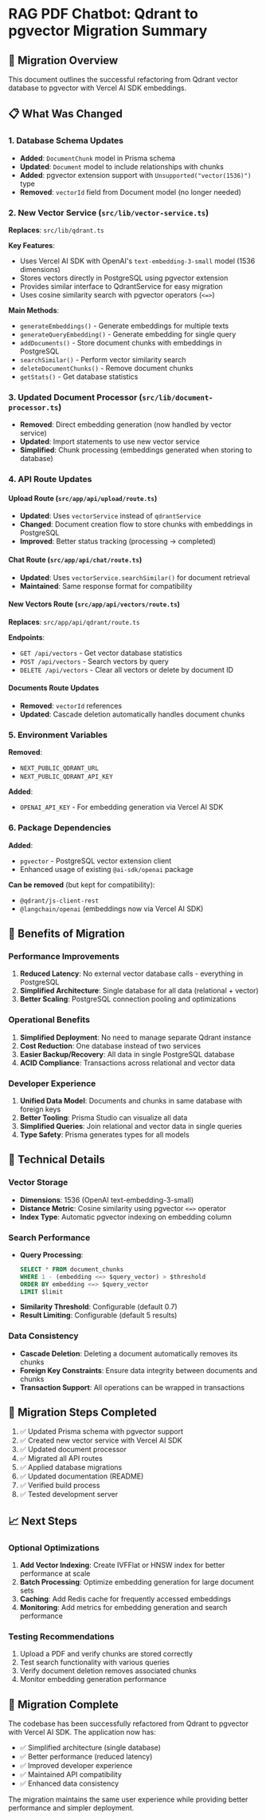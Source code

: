 # RAG PDF Chatbot: Qdrant to pgvector Migration Summary

## 🔄 Migration Overview

This document outlines the successful refactoring from Qdrant vector database to pgvector with Vercel AI SDK embeddings.

## 📋 What Was Changed

### 1. Database Schema Updates
- **Added**: `DocumentChunk` model in Prisma schema
- **Updated**: `Document` model to include relationships with chunks
- **Added**: pgvector extension support with `Unsupported("vector(1536)")` type
- **Removed**: `vectorId` field from Document model (no longer needed)

### 2. New Vector Service (`src/lib/vector-service.ts`)
**Replaces**: `src/lib/qdrant.ts`

**Key Features**:
- Uses Vercel AI SDK with OpenAI's `text-embedding-3-small` model (1536 dimensions)
- Stores vectors directly in PostgreSQL using pgvector extension
- Provides similar interface to QdrantService for easy migration
- Uses cosine similarity search with pgvector operators (`<=>`)

**Main Methods**:
- `generateEmbeddings()` - Generate embeddings for multiple texts
- `generateQueryEmbedding()` - Generate embedding for single query
- `addDocuments()` - Store document chunks with embeddings in PostgreSQL
- `searchSimilar()` - Perform vector similarity search
- `deleteDocumentChunks()` - Remove document chunks
- `getStats()` - Get database statistics

### 3. Updated Document Processor (`src/lib/document-processor.ts`)
- **Removed**: Direct embedding generation (now handled by vector service)
- **Updated**: Import statements to use new vector service
- **Simplified**: Chunk processing (embeddings generated when storing to database)

### 4. API Route Updates

#### Upload Route (`src/app/api/upload/route.ts`)
- **Updated**: Uses `vectorService` instead of `qdrantService`
- **Changed**: Document creation flow to store chunks with embeddings in PostgreSQL
- **Improved**: Better status tracking (processing → completed)

#### Chat Route (`src/app/api/chat/route.ts`)
- **Updated**: Uses `vectorService.searchSimilar()` for document retrieval
- **Maintained**: Same response format for compatibility

#### New Vectors Route (`src/app/api/vectors/route.ts`)
**Replaces**: `src/app/api/qdrant/route.ts`

**Endpoints**:
- `GET /api/vectors` - Get vector database statistics
- `POST /api/vectors` - Search vectors by query
- `DELETE /api/vectors` - Clear all vectors or delete by document ID

#### Documents Route Updates
- **Removed**: `vectorId` references
- **Updated**: Cascade deletion automatically handles document chunks

### 5. Environment Variables
**Removed**:
- `NEXT_PUBLIC_QDRANT_URL`
- `NEXT_PUBLIC_QDRANT_API_KEY`

**Added**:
- `OPENAI_API_KEY` - For embedding generation via Vercel AI SDK

### 6. Package Dependencies
**Added**:
- `pgvector` - PostgreSQL vector extension client
- Enhanced usage of existing `@ai-sdk/openai` package

**Can be removed** (but kept for compatibility):
- `@qdrant/js-client-rest`
- `@langchain/openai` (embeddings now via Vercel AI SDK)

## 🎯 Benefits of Migration

### Performance Improvements
1. **Reduced Latency**: No external vector database calls - everything in PostgreSQL
2. **Simplified Architecture**: Single database for all data (relational + vector)
3. **Better Scaling**: PostgreSQL connection pooling and optimizations

### Operational Benefits
1. **Simplified Deployment**: No need to manage separate Qdrant instance
2. **Cost Reduction**: One database instead of two services
3. **Easier Backup/Recovery**: All data in single PostgreSQL database
4. **ACID Compliance**: Transactions across relational and vector data

### Developer Experience
1. **Unified Data Model**: Documents and chunks in same database with foreign keys
2. **Better Tooling**: Prisma Studio can visualize all data
3. **Simplified Queries**: Join relational and vector data in single queries
4. **Type Safety**: Prisma generates types for all models

## 🔧 Technical Details

### Vector Storage
- **Dimensions**: 1536 (OpenAI text-embedding-3-small)
- **Distance Metric**: Cosine similarity using pgvector `<=>` operator
- **Index Type**: Automatic pgvector indexing on embedding column

### Search Performance
- **Query Processing**: 
  ```sql
  SELECT * FROM document_chunks 
  WHERE 1 - (embedding <=> $query_vector) > $threshold
  ORDER BY embedding <=> $query_vector
  LIMIT $limit
  ```
- **Similarity Threshold**: Configurable (default 0.7)
- **Result Limiting**: Configurable (default 5 results)

### Data Consistency
- **Cascade Deletion**: Deleting a document automatically removes its chunks
- **Foreign Key Constraints**: Ensure data integrity between documents and chunks
- **Transaction Support**: All operations can be wrapped in transactions

## 🚀 Migration Steps Completed

1. ✅ Updated Prisma schema with pgvector support
2. ✅ Created new vector service with Vercel AI SDK
3. ✅ Updated document processor
4. ✅ Migrated all API routes
5. ✅ Applied database migrations
6. ✅ Updated documentation (README)
7. ✅ Verified build process
8. ✅ Tested development server

## 📈 Next Steps

### Optional Optimizations
1. **Add Vector Indexing**: Create IVFFlat or HNSW index for better performance at scale
2. **Batch Processing**: Optimize embedding generation for large document sets
3. **Caching**: Add Redis cache for frequently accessed embeddings
4. **Monitoring**: Add metrics for embedding generation and search performance

### Testing Recommendations
1. Upload a PDF and verify chunks are stored correctly
2. Test search functionality with various queries
3. Verify document deletion removes associated chunks
4. Monitor embedding generation performance

## 🎉 Migration Complete

The codebase has been successfully refactored from Qdrant to pgvector with Vercel AI SDK. The application now has:
- ✅ Simplified architecture (single database)
- ✅ Better performance (reduced latency)
- ✅ Improved developer experience
- ✅ Maintained API compatibility
- ✅ Enhanced data consistency

The migration maintains the same user experience while providing better performance and simpler deployment.
